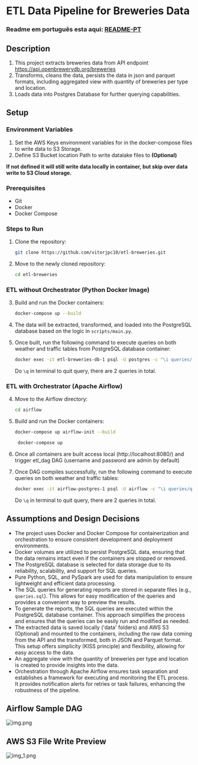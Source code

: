 # ETL Data Pipeline for Breweries Data

### Readme em português esta aqui: [README-PT](README-PT.md)

## Description
 1. This project extracts breweries data from API endpoint <https://api.openbrewerydb.org/breweries>
 2. Transforms, cleans the data, persists the data in json and parquet formats, including aggregated view with  quantity of breweries per type and location.
 3. Loads data into Postgres Database for further querying capabilities. 

## Setup

### Environment Variables

1. Set the AWS Keys environment variables for in the docker-compose files to write data to S3 Storage.
2. Define S3 Bucket location Path to write datalake files to
**(Optional)**

__If not defined it will still write data locally in container, but skip over data write to S3 Cloud storage.__

### Prerequisites
- Git
- Docker
- Docker Compose

### Steps to Run

1. Clone the repository:
    ```bash
    git clone https://github.com/vitorjpc10/etl-breweries.git
    ```
2. Move to the newly cloned repository:
    ```bash
    cd etl-breweries
    ```

### ETL without Orchestrator (Python Docker Image)

3. Build and run the Docker containers:
    ```bash
    docker-compose up --build
    ```

4. The data will be extracted, transformed, and loaded into the PostgreSQL database based on the logic in `scripts/main.py`.

5. Once built, run the following command to execute queries on both weather and traffic tables from PostgreSQL database container:
    ```bash
    docker exec -it etl-breweries-db-1 psql -U postgres -c "\i queries/queries.sql"
    ```

   Do `\q` in terminal to quit query, there are 2 queries in total.

### ETL with Orchestrator (Apache Airflow)

4. Move to the Airflow directory:
    ```bash
    cd airflow
    ```

5. Build and run the Docker containers:
    ```bash
    docker-compose up airflow-init --build
    ```
   ```bash
    docker-compose up
    ```

6. Once all containers are built access local (http://localhost:8080/) and trigger etl_dag DAG (username and password are admin by default)

7. Once DAG compiles successfully, run the following command to execute queries on both weather and traffic tables:
    ```bash
    docker exec -it airflow-postgres-1 psql -U airflow -c "\i queries/queries.sql"
    ```
   Do `\q` in terminal to quit query, there are 2 queries in total.


## Assumptions and Design Decisions
- The project uses Docker and Docker Compose for containerization and orchestration to ensure consistent development and deployment environments.
- Docker volumes are utilized to persist PostgreSQL data, ensuring that the data remains intact even if the containers are stopped or removed.
- The PostgreSQL database is selected for data storage due to its reliability, scalability, and support for SQL queries.
- Pure Python, SQL, and PySpark are used for data manipulation to ensure lightweight and efficient data processing.
- The SQL queries for generating reports are stored in separate files (e.g., `queries.sql`). This allows for easy modification of the queries and provides a convenient way to preview the results.
- To generate the reports, the SQL queries are executed within the PostgreSQL database container. This approach simplifies the process and ensures that the queries can be easily run and modified as needed.
- The extracted data is saved locally ('data' folders) and AWS S3 (Optional) and mounted to the containers, including the raw data coming from the API and the transformed, both in JSON and Parquet format. This setup offers simplicity (KISS principle) and flexibility, allowing for easy access to the data.
- An aggregate view with the quantity of breweries per type and location is created to provide insights into the data.
- Orchestration through Apache Airflow ensures task separation and establishes a framework for executing and monitoring the ETL process. It provides notification alerts for retries or task failures, enhancing the robustness of the pipeline.


## Airflow Sample DAG
![img.png](img.png)

## AWS S3 File Write Preview
![img_1.png](img_1.png)


